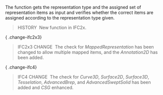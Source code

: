 ﻿The function gets the representation type and the assigned set of representation items as input and verifies whether the correct items are assigned according to the representation type given.

> HISTORY&nbsp; New function in IFC2x.

{ .change-ifc2x3}
> IFC2x3 CHANGE&nbsp; The check for _MappedRepresentation_ has been changed to allow multiple mapped items, and the _Annotation2D_ has been added.

{ .change-ifc4}
> IFC4 CHANGE&nbsp; The check for _Curve3D_, _Surface2D_, _Surface3D_, _Tesselation_, _AdvancedBrep_, and _AdvancedSweptSolid_ has been added and _CSG_ enhanced.
